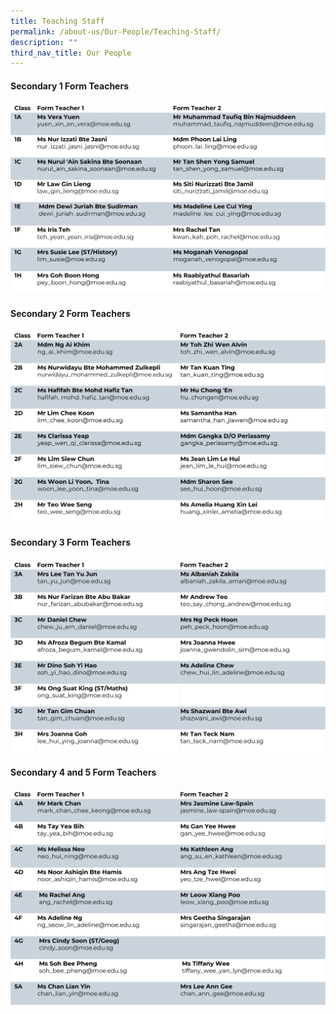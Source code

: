 ```yaml
---
title: Teaching Staff
permalink: /about-us/Our-People/Teaching-Staff/
description: ""
third_nav_title: Our People
---
```

#### **Secondary 1 Form Teachers**
![](/images/About%20us/Our%20People/Teaching%20Staff/S1FTs.jpg)

#### **Secondary 2 Form Teachers**
![](/images/About%20us/Our%20People/Teaching%20Staff/S2FTs.jpg)

#### **Secondary 3 Form Teachers**
![](/images/About%20us/Our%20People/Teaching%20Staff/S3FTs.jpg)

#### **Secondary 4 and 5 Form Teachers**
![](/images/About%20us/Our%20People/Teaching%20Staff/S4FTs.jpg)

